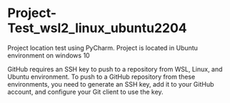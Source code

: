 # Project-Test_wsl2_linux_ubuntu2204
Project location test using PyCharm. Project is located in Ubuntu environment on windows 10

GitHub requires an SSH key to push to a repository from WSL, Linux, and Ubuntu environment.
To push to a GitHub repository from these environments, you need to generate an SSH key, add it to your GitHub account, and configure your Git client to use the key.
